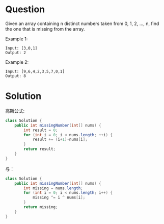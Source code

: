 # Question
Given an array containing n distinct numbers taken from 0, 1, 2, ..., n, find the one that is missing from the array.

Example 1:

    Input: [3,0,1]
    Output: 2
Example 2:
    
    Input: [9,6,4,2,3,5,7,0,1]
    Output: 8
# Solution
高斯公式:
```java
class Solution {
    public int missingNumber(int[] nums) {
        int result = 0;
        for (int i = 0; i < nums.length; ++i) {
            result += (i+1)-nums[i];
        }
        return result;
    }
}
```
与：
```java
class Solution {
    public int missingNumber(int[] nums) {
        int missing = nums.length;
        for (int i = 0; i < nums.length; i++) {
            missing ^= i ^ nums[i];
        }
        return missing;
    }
}
```
